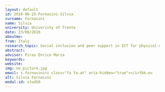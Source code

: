 ```yaml
---
layout: default 
id: 2016-08-23-Fornasini-Silvia
surname: Fornasini
name: Silvia
university: Univeristy of Trento
date: 23/08/2016
aboutme: 
from: Italy
research_topic: Social inclusion and peer support in ICT for physical-mental wellbeing 
abstract: 
advisor: Piras Enrico Maria
keywords: 
website: 
img: no_picture.jpg
email: s.fornasini<i class="fa fa-at" aria-hidden="true"></i>fbk.eu
alt: Silvia Fornasini
modal-id: stud50
---
```

